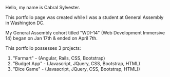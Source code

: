 Hello, my name is Cabral Sylvester.

This portfolio page was created while I was a student at General Assembly in Washington DC.

My General Assembly cohort titled "WDI-14" (Web Development Immersive 14) began on Jan 17th & ended on April 7th.

This portfolio possesses 3 projects:

1. "Farmart" - (Angular, Rails, CSS, Bootstrap) 
2. "Budget App" - (Javascript, JQuery, CSS, Bootstrap, HTML)
3. "Dice Game" - (Javascript, JQuery, CSS, Bootstrap, HTML))
